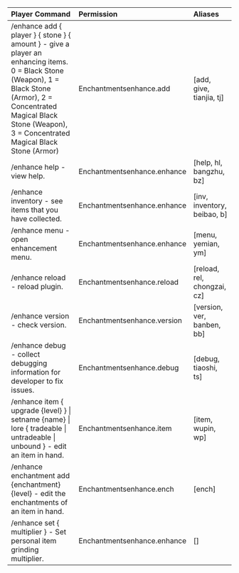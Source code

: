 | Player Command| Permission| Aliases|
| :---|:---|:---|
|/enhance add { player } { stone } { amount } - give a player an enhancing items.<br />0 = Black Stone (Weapon), 1 = Black Stone (Armor), 2 = Concentrated Magical Black Stone (Weapon), 3 = Concentrated Magical Black Stone (Armor)|Enchantmentsenhance.add|[add, give, tianjia, tj]|
|/enhance help - view help.|Enchantmentsenhance.enhance|[help, hl, bangzhu, bz]|
|/enhance inventory - see items that you have collected.|Enchantmentsenhance.enhance|[inv, inventory, beibao, b]|
|/enhance menu - open enhancement menu.|Enchantmentsenhance.enhance|[menu, yemian, ym]|
|/enhance reload - reload plugin.|Enchantmentsenhance.reload|[reload, rel, chongzai, cz]|
|/enhance version - check version.|Enchantmentsenhance.version|[version, ver, banben, bb]|
|/enhance debug - collect debugging information for developer to fix issues.|Enchantmentsenhance.debug|[debug, tiaoshi, ts]|
|/enhance item { upgrade {level} } &#124; setname {name} &#124; lore { tradeable &#124; untradeable &#124; unbound } - edit an item in hand.|Enchantmentsenhance.item|[item, wupin, wp]|
|/enhance enchantment add {enchantment} {level} - edit the enchantments of an item in hand.|Enchantmentsenhance.ench|[ench]|
|/enhance set { multiplier } - Set personal item grinding multiplier.|Enchantmentsenhance.enhance|[]|
